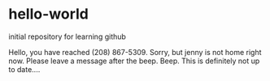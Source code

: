 # hello-world
initial repository for learning github

Hello, you have reached (208) 867-5309.  Sorry, but jenny is not home right now.  Please leave a message after the beep.
Beep.
This is definitely not up to date....
